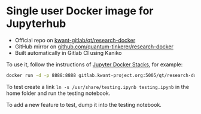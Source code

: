 # Single user Docker image for Jupyterhub

* Official repo on [kwant-gitlab/qt/research-docker](https://gitlab.kwant-project.org/qt/research-docker)
* GitHub mirror on [github.com/quantum-tinkerer/research-docker](https://github.com/quantum-tinkerer/research-docker)
* Built automatically in Gitlab CI using Kaniko

To use it, follow the instructions of [Jupyter Docker Stacks](https://jupyter-docker-stacks.readthedocs.io/en/latest/using/common.html#startup-hooks), for example:

```bash
docker run -d -p 8888:8888 gitlab.kwant-project.org:5005/qt/research-docker start-notebook.sh --NotebookApp.password='sha1:74ba40f8a388:c913541b7ee99d15d5ed31d4226bf7838f83a50e'
```

To test create a link `ln -s /usr/share/testing.ipynb testing.ipynb` in the home folder and run the testing notebook.

To add a new feature to test, dump it into the testing notebook.